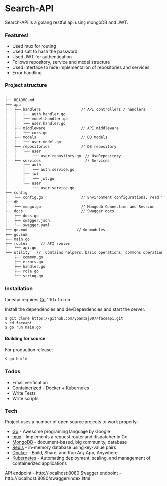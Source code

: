 # Search-API


Search-API is a golang restful api using mongoDB and JWT. 

### Features!

  - Used mux for routing
  - Used salt to hash the password
  - Used JWT for authentication
  - Follows repository, service and model structure
  - Used interface to hide implementation of repositories and services
  - Error handling
  
### Project structure
```bash
.
├── README.md
├── app
│   ├── handlers                  // API controllers / handlers
│   │   ├── auth.handler.go
│   │   ├── model.handler.go
│   │   └── user.handler.go
│   ├── middleware                // API middleware
│   │   └── cors.go
│   ├── models                    // DB models
│   │   └── user.model.go
│   ├── repositories              // DB repository
│   │   └── user
│   │       └── user.repository.go  // UseRepository
│   └── services                    // Services
│       ├── auth
│       │   └── auth.service.go
│       ├── jwt
│       │   └── jwt.go
│       └── user
│           └── user.service.go
├── config
│   └── config.go                 // Environment configurations, read from .env file
├── db
│   └── mongo.go                  // Mongodb Connection and Session
├── docs                          // Swagger docs
│   ├── docs.go
│   ├── swagger.json
│   └── swagger.yaml
├── go.mod                      // Go modules
├── go.sum
├── main.go
├── routes      // API routes
│   └── api.go
└── utility   //  Contains helpers, basic operations, commons operations, errors, validations                     
    ├── common.go
    ├── errors.go
    ├── handler.go
    ├── role.go
    └── string.go
```
  
### Installation

faceapi requires [Go](https://golang.org/) 1.10+ to run.

Install the dependencies and devDependencies and start the server.

```sh
$ git clone https://github.com/ypankaj007/faceapi.git
$ cd faceapi
$ go run main.go
```
#### Building for source
For production release:
```sh
$ go build
```
  ### Todos

  - Email verification
  - Containerized - Docker + Kubernetes
  - Write Tests
  - Write scripts
  
### Tech

Project uses a number of open source projects to work properly:

* [Go] - Awesome programing language by Google
* [mux] - Implements a request router and dispatcher in Go
* [MongoDB] - document-based, big community, database
* [Redis] - in-memory database using key-value pairs
* [Docker] - Build, Share, and Run Any App, Anywhere
* [Kubernetes] - Automating deployment, scaling, and management of containerized applications


API endpoint - http://localhost:8080
Swagger endpoint - http://localhost:8080/swagger/index.html


   [mux]: <https://www.gorillatoolkit.org/pkg/mux>
   [Go]: <https://golang.org/>
   [MongoDB]: <https://www.mongodb.com/>
   [Docker]: <https://www.docker.com/>
   [Kubernetes]: <https://kubernetes.io/>
   [Redis]: <https://redis.io/>
